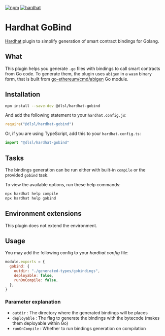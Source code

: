 [![npm](https://img.shields.io/npm/v/@dlsl/hardhat-gobind.svg)](https://www.npmjs.com/package/@dlsl/hardhat-gobind) [![hardhat](https://hardhat.org/buidler-plugin-badge.svg?1)](https://hardhat.org)

# Hardhat GoBind

[Hardhat](https://hardhat.org) plugin to simplify generation of smart contract bindings for Golang.

## What

This plugin helps you generate `.go` files with bindings to call smart contracts from Go code. To generate them, the plugin uses `abigen` in a `wasm` binary form, that is built from [go-ethereum/cmd/abigen](https://github.com/ethereum/go-ethereum/tree/master/cmd/abigen) Go module.

## Installation

```bash
npm install --save-dev @dlsl/hardhat-gobind
```

And add the following statement to your `hardhat.config.js`:

```js
require("@dlsl/hardhat-gobind")
```

Or, if you are using TypeScript, add this to your `hardhat.config.ts`:

```ts
import "@dlsl/hardhat-gobind"
```

## Tasks

The bindings generation can be run either with built-in `compile` or the provided `gobind` task.

To view the available options, run these help commands:

```bash
npx hardhat help compile
npx hardhat help gobind
```

## Environment extensions

This plugin does not extend the environment.

## Usage

You may add the following config to your *hardhat config* file:

```js
module.exports = {
  gobind: {
    outdir: "./generated-types/gobindings",
    deployable: false,
    runOnCompile: false,
  },
}
```

### Parameter explanation

- `outdir` : The directory where the generated bindings will be places
- `deployable` : The flag to generate the bindings with the bytecode (makes them deployable within Go)
- `runOnCompile` : Whether to run bindings generation on compilation
